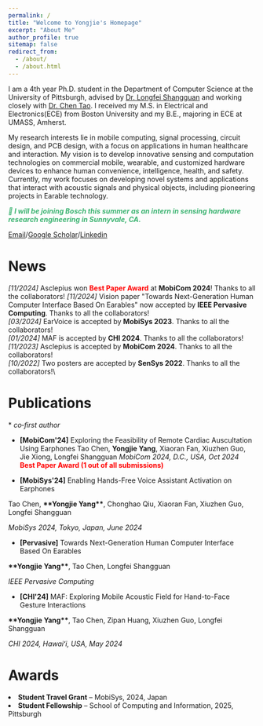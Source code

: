 ```yaml
---
permalink: /
title: "Welcome to Yongjie's Homepage"
excerpt: "About Me"
author_profile: true
sitemap: false
redirect_from: 
  - /about/
  - /about.html
---
```



I am a 4th year Ph.D. student in the Department of Computer Science at the University of Pittsburgh, advised by [Dr. Longfei Shangguan](https://shanggdlk.github.io/) and working closely with [Dr. Chen Tao](https://tachen-cs.github.io/).  I received my M.S. in Electrical and Electronics(ECE) from Boston University and my B.E., majoring in ECE at UMASS, Amherst.

My research interests lie in mobile computing, signal processing, circuit design, and PCB design, with a focus on applications in human healthcare and interaction. My vision is to develop innovative sensing and computation technologies on commercial mobile, wearable, and customized hardware devices to enhance human convenience, intelligence, health, and safety. Currently, my work focuses on developing novel systems and applications that interact with acoustic signals and physical objects, including pioneering projects in Earable technology.

<p style="color: MediumSeaGreen; font-style: italic; font-weight: bold;">
  🚀 I will be joining Bosch this summer as an intern in sensing hardware research engineering in Sunnyvale, CA.
</p>

[Email](yoy28@pitt.edu)/[Google Scholar](https://scholar.google.com/citations?user=EPop_bEAAAAJ&hl=en)/[Linkedin](https://www.linkedin.com/in/yongjie-yang-60b427183/)

News
======
_[11/2024]_ Asclepius won <span style="color: red; font-weight: bold;">Best Paper Award</span> at **MobiCom 2024**! Thanks to all the collaborators!
_[11/2024]_ Vision paper "Towards Next-Generation Human Computer Interface Based On Earables" now accepted by **IEEE Pervasive Computing**. Thanks to all the collaborators!\
_[03/2024]_ EarVoice is accepted by **MobiSys 2023**. Thanks to all the collaborators!\
_[01/2024]_ MAF is accepted by **CHI 2024**. Thanks to all the collaborators!\
_[11/2023]_ Asclepius is accepted by **MobiCom 2024**. Thanks to all the collaborators!\
_[10/2022]_ Two posters are accepted by **SenSys 2022**. Thanks to all the collaborators!\

Publications
======

\* *co‑first author*

- <strong>[MobiCom'24]</strong> Exploring the Feasibility of Remote Cardiac Auscultation Using Earphones
Tao Chen, <strong>**Yongjie Yang**</strong>, Xiaoran Fan, Xiuzhen Guo, Jie Xiong, Longfei Shangguan
<em>MobiCom 2024, D.C., USA, Oct 2024</em>
<span style="color: red; font-weight: bold;">Best Paper Award (1 out of all submissions)</span>

- <p><strong>[MobiSys'24]</strong> Enabling Hands-Free Voice Assistant Activation on Earphones</p>
<p>Tao Chen, <strong>**Yongjie Yang**</strong>, Chonghao Qiu, Xiaoran Fan, Xiuzhen Guo, Longfei Shangguan</p>
<p><em>MobiSys 2024, Tokyo, Japan, June 2024</em></p>

- <strong>[Pervasive]</strong> Towards Next-Generation Human Computer Interface Based On Earables
<p><strong>**Yongjie Yang**</strong>, Tao Chen, Longfei Shangguan</p>
<em>IEEE Pervasive Computing</em>

- <strong>[CHI'24]</strong> MAF: Exploring Mobile Acoustic Field for Hand-to-Face Gesture Interactions
<p><strong>**Yongjie Yang**</strong>, Tao Chen, Zipan Huang, Xiuzhen Guo, Longfei Shangguan</p>
<em>CHI 2024, Hawaiʻi, USA, May 2024</em>

Awards
======
  <li><strong>Student Travel Grant</strong> – MobiSys, 2024, Japan</li>
  <li><strong>Student Fellowship</strong> – School of Computing and Information, 2025, Pittsburgh</li>

